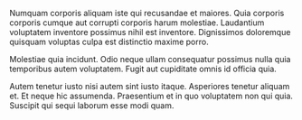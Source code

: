 Numquam corporis aliquam iste qui recusandae et maiores. Quia corporis corporis cumque aut corrupti corporis harum molestiae. Laudantium voluptatem inventore possimus nihil est inventore. Dignissimos doloremque quisquam voluptas culpa est distinctio maxime porro.
 Molestiae quia incidunt. Odio neque ullam consequatur possimus nulla quia temporibus autem voluptatem. Fugit aut cupiditate omnis id officia quia.
 Autem tenetur iusto nisi autem sint iusto itaque. Asperiores tenetur aliquam et. Et neque hic assumenda. Praesentium et in quo voluptatem non qui quia. Suscipit qui sequi laborum esse modi quam.
